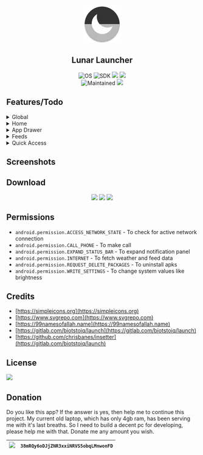 <div align='center'>
	<img src='fastlane/metadata/android/en-US/images/icon.png' alt='Lunar Launcher' width='100' height='100'>
    <h2>Lunar Launcher</h2>
    <p>
        <img src='https://img.shields.io/badge/Android-3DDC84?style=for-the-badge&logo=android&logoColor=white' alt='OS'>
        <img src='https://img.shields.io/badge/SDK-26-vibrant?style=for-the-badge' alt='SDK'>
		<img src='https://img.shields.io/badge/Java-ED8B00?style=for-the-badge&logo=java&logoColor=white'>
        <a href='https://github.com/iamrasel/lunar-launcher/blob/main/LICENSE'><img src='https://img.shields.io/badge/License-GPL%20v3-blue?style=for-the-badge'></a>
        <br>
		<img src='https://img.shields.io/badge/Maintained-yes-green?style=for-the-badge' alt='Maintained'>
        <a href='https://github.com/iamrasel/lunar-launcher/actions'><img src='https://img.shields.io/github/workflow/status/iamrasel/lunar-launcher/Build_Debug?style=for-the-badge'></a>
		<!--
		<a href='https://github.com/iamrasel/lunar-launcher/releases'><img src='https://img.shields.io/github/release/iamrasel/lunar-launcher?style=for-the-badge'></a>
		<img src='https://img.shields.io/github/downloads/iamrasel/lunar-launcher/total?style=for-the-badge' alt='Downloads'>
		-->
    </p>
</div>

## Features/Todo
<details><summary>Global</summary>

- [x] Material Design 3
  - [ ] Material You support
- [x] Day/night theme
- [x] Double tap: lock/sleep
  - [x] Accessibility (SDK >= 28)
  - [x] Device admin
  - [x] Root
- [x] Swipe down: expand notification panel
- [ ] Migration to Kotlin
- [ ] Yet to decide

</details>
<details><summary>Home</summary>

- [x] Battery status
  - [x] Circular percentage indicator
  - [x] Animation while charging
- [x] Time
  - [x] 12/24 format
- [x] Date
- [x] Weather
  - [x] Provider: OpenWeatherMap
  - [x] Celsius/Fahrenheit
- [x] Al Asma Ul Husna
  - [x] Arabic, English and English with meaning
- [x] Todo
  - [x] Add, delete, edit, copy
  - [ ] Auto destructive todo with notify
  - [x] Zero/three/five items in home screen

</details>
<details><summary>App Drawer</summary>

- [x] Quick search
- [x] Launch from search
- [x] Launch in freeform mode
- [x] Total apps count
- [ ] App rename
- [ ] App lock
- [ ] App hide
- [ ] Detailed app info

</details>
<details><summary>Feeds</summary>

- [ ] Device stats
- [x] RSS

</details>
<details><summary>Quick Access</summary>

- [x] Favourite apps (<=6)
- [x] Favourite contacts and urls (3+3)
- [ ] Control system value
  - [x] Brightness
  - [ ] Sound
- [ ] Hidden system shortcuts

</details>

## Screenshots

## Download
<div align='center'>

<img src='https://img.shields.io/badge/GitHub-100000?style=for-the-badge&logo=github&logoColor=white'>
<img src='https://img.shields.io/badge/F_Droid-1976D2?style=for-the-badge&logo=f-droid&logoColor=white'>
<img src='https://img.shields.io/static/v1?message=IzzyOnDroid&logo=android&labelColor=515151&color=009000&logoColor=white&label=%20&style=for-the-badge'>

</div>

## Permissions
- `android.permission.ACCESS_NETWORK_STATE` - To check for active network connection
- `android.permission.CALL_PHONE` - To make call
- `android.permission.EXPAND_STATUS_BAR` - To expand notification panel
- `android.permission.INTERNET` - To fetch weather and feed data
- `android.permission.REQUEST_DELETE_PACKAGES` - To uninstall apks
- `android.permission.WRITE_SETTINGS` - To change system values like brightness

## Credits
- [https://simpleicons.org](https://simpleicons.org)
- [https://www.svgrepo.com](https://www.svgrepo.com)
- [https://99namesofallah.name](https://99namesofallah.name)
- [https://gitlab.com/biotstoiq/launch](https://gitlab.com/biotstoiq/launch)
- [https://github.com/chrisbanes/insetter](https://gitlab.com/biotstoiq/launch)

## License
<a href='https://github.com/iamrasel/lunar-launcher/blob/main/LICENSE'><img src='https://img.shields.io/badge/License-GPL%20v3-blue?style=for-the-badge'></a>

## Donation
Do you like this app? If the answer is yes, then help me to continue this project. My current old laptop, which has only 4gb ram, has been serving me with it's last breaths. So I need to build a decent pc for developing, please help me with that. Donate me any amount you wish.

<div align='center'>

|  ![](https://img.shields.io/badge/Bitcoin-000000?style=for-the-badge&logo=bitcoin&logoColor=white) | `38mRQy6oDJjZNR3xxiNRVS5obqLMnwonFD` |
|:---:|:---:|

</div>